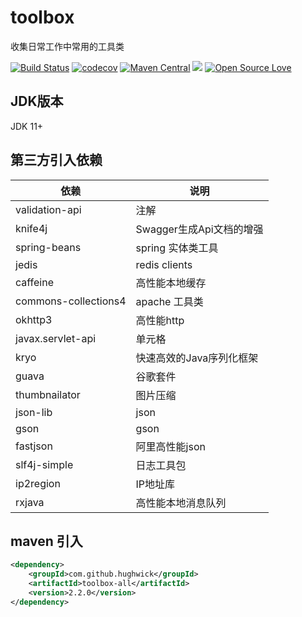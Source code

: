 # toolbox

收集日常工作中常用的工具类

[![Build Status](https://travis-ci.com/HughWick/toolbox.svg?branch=master)](https://travis-ci.com/HughWick/toolbox)
[![codecov](https://codecov.io/gh/HughWick/toolbox/branch/master/graph/badge.svg)](https://codecov.io/gh/HughWick/toolbox)
[![Maven Central](https://maven-badges.herokuapp.com/maven-central/com.github.hughwick/toolbox-all/badge.svg)](https://maven-badges.herokuapp.com/maven-central/com.github.hughwick/toolbox-all)
[![](https://img.shields.io/badge/license-Apache2-FF0080.svg)](https://github.com/hughwick/toolbox/blob/master/LICENSE.txt)
[![Open Source Love](https://badges.frapsoft.com/os/v2/open-source.svg?v=103)](https://github.com/hughwick/toolbox)

## JDK版本

JDK 11+

## 第三方引入依赖

|  依赖   | 说明  |
|  ----  | ----  |
| validation-api  | 注解 |
| knife4j  | Swagger生成Api文档的增强 |
| spring-beans  | spring 实体类工具 |
| jedis  | redis clients |
| caffeine  | 高性能本地缓存 |
| commons-collections4  | apache 工具类 |
| okhttp3  | 高性能http |
| javax.servlet-api  | 单元格 |
| kryo  | 快速高效的Java序列化框架 |
| guava  | 谷歌套件 |
| thumbnailator  | 图片压缩 |
| json-lib  | json |
| gson  | gson |
| fastjson  | 阿里高性能json |
| slf4j-simple  | 日志工具包 |
| ip2region  | IP地址库 |
| rxjava  | 高性能本地消息队列 |

## maven 引入

```xml
<dependency>
    <groupId>com.github.hughwick</groupId>
    <artifactId>toolbox-all</artifactId>
    <version>2.2.0</version>
</dependency>
```
